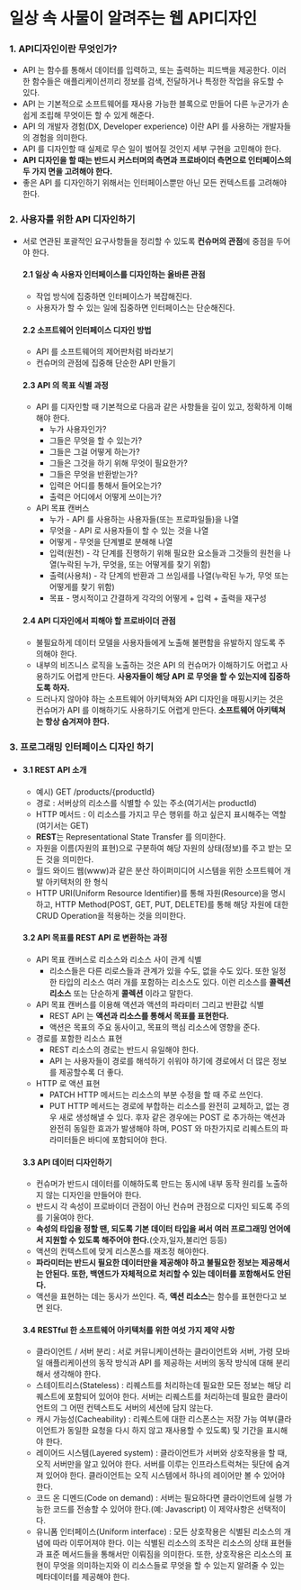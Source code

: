 # 일상 속 사물이 알려주는 **웹 API디자인**

### 1. API디자인이란 무엇인가?

- API 는 함수를 통해서 데이터를 입력하고, 또는 출력하는 피드백을 제공한다. 이러한 함수들은 애플리케이션끼리 정보를 검색, 전달하거나 특정한 작업을 유도할 수 있다.
- API 는 기본적으로 소프트웨어를 재사용 가능한 블록으로 만들어 다른 누군가가 손쉽게 조립해 무엇이든 할 수 있게 해준다.
- API 의 개발자 경험(DX, Developer experience) 이란 API 를 사용하는 개발자들의 경험을 의미한다.
- API 를 디자인할 때 실제로 무슨 일이 벌어질 것인지 세부 구현을 고민해야 한다.
- **API 디자인을 할 때는 반드시 커스터머의 측면과 프로바이더 측면으로 인터페이스의 두 가지 면을 고려해야 한다.** 
- 좋은 API 를 디자인하기 위해서는 인터페이스뿐만 아닌 모든 컨텍스트를 고려해야 한다. 

### 2. 사용자를 위한 API 디자인하기

- 서로 연관된 포괄적인 요구사항들을 정리할 수 있도록 **컨슈머의 관점**에 중점을 두어야 한다.
  #### 2.1 일상 속 사용자 인터페이스를 디자인하는 올바른 관점
    - 작업 방식에 집중하면 인터페이스가 복잡해진다.
    - 사용자가 할 수 있는 일에 집중하면 인터페이스는 단순해진다.
  #### 2.2 소프트웨어 인터페이스 디자인 방법 
    - API 를 소프트웨어의 제어판처럼 바라보기
    - 컨슈머의 관점에 집중해 단순한 API 만들기
  #### 2.3 API 의 목표 식별 과정 
    - API 를 디자인할 때 기본적으로 다음과 같은 사항들을 깊이 있고, 정확하게 이해해야 한다. 
      - 누가 사용자인가?
      - 그들은 무엇을 할 수 있는가?
      - 그들은 그걸 어떻게 하는가?
      - 그들은 그것을 하기 위해 무엇이 필요한가?
      - 그들은 무엇을 반환받는가?
      - 입력은 어디를 통해서 들어오는가?
      - 출력은 어디에서 어떻게 쓰이는가?
    - API 목표 캔버스
      - 누가 - API 를 사용하는 사용자들(또는 프로파일들)을 나열 
      - 무엇을 - API 로 사용자들이 할 수 있는 것을 나열 
      - 어떻게 - 무엇을 단계별로 분해해 나열 
      - 입력(원천) - 각 단계를 진행하기 위해 필요한 요소들과 그것들의 원천을 나열(누락된 누가, 무엇을, 또는 어떻게를 찾기 위함)
      - 출력(사용처) - 각 단계의 반환과 그 쓰임새를 나열(누락된 누가, 무엇 또는 어떻게를 찾기 위함)
      - 목표 - 명시적이고 간결하게 각각의 어떻게 + 입력 + 출력을 재구성 
  #### 2.4 API 디자인에서 피해야 할 프로바이더 관점 
    - 불필요하게 데이터 모델을 사용자들에게 노출해 불편함을 유발하지 않도록 주의해야 한다. 
    - 내부의 비즈니스 로직을 노출하는 것은 API 의 컨슈머가 이해하기도 어렵고 사용하기도 어렵게 만든다. **사용자들이 해당 API 로 무엇을 할 수 있는지에 집중하도록 하자.**
    - 드러나지 않아야 하는 소프트웨어 아키텍쳐와 API 디자인을 매핑시키는 것은 컨슈머가 API 를 이해하기도 사용하기도 어렵게 만든다. **소프트웨어 아키텍쳐는 항상 숨겨져야 한다.**
    
### 3. 프로그래밍 인터페이스 디자인 하기 
- 
  #### 3.1 REST API 소개 
  - 예시) GET /products/{productId}
  - 경로 : 서버상의 리소스를 식별할 수 있는 주소(여기서는 productId)
  - HTTP 메서드 : 이 리소스를 가지고 무슨 행위를 하고 싶은지 표시해주는 역할(여기서는 GET)
  - **REST**는 Representational State Transfer 를 의미한다. 
  - 자원을 이름(자원의 표현)으로 구분하여 해당 자원의 상태(정보)를 주고 받는 모든 것을 의미한다.
  - 월드 와이드 웹(www)과 같은 분산 하이퍼미디어 시스템을 위한 소프트웨어 개발 아키텍처의 한 형식
  - HTTP URI(Uniform Resource Identifier)를 통해 자원(Resource)을 명시하고, HTTP Method(POST, GET, PUT, DELETE)를 통해 해당 자원에 대한 CRUD Operation을 적용하는 것을 의미한다.
  
  #### 3.2 API 목표를 REST API 로 변환하는 과정 
  - API 목표 캔버스로 리소스와 리소스 사이 관계 식별 
    - 리소스들은 다른 리로스들과 관계가 있을 수도, 없을 수도 있다. 또한 일정한 타입의 리소스 여러 개를 포함하는 리소스도 있다. 이런 리소스를 **콜렉션 리소스** 또는 단순하게 **콜렉션** 이라고 말한다. 
  - API 목표 캔버스를 이용해 액션과 액션의 파라미터 그리고 반환값 식별 
    - REST API 는 **액션과 리소스를 통해서 목표를 표현한다.**
    - 액션은 목표의 주요 동사이고, 목표의 핵심 리소스에 영향을 준다. 
  - 경로를 포함한 리소스 표현 
    - REST 리소스의 경로는 반드시 유일해야 한다. 
    - API 는 사용자들이 경로를 해석하기 쉬워야 하기에 경로에서 더 많은 정보를 제공할수록 더 좋다. 
  - HTTP 로 액션 표현 
    - PATCH HTTP 메서드는 리소스의 부분 수정을 할 때 주로 쓰인다.
    - PUT HTTP 메서드는 경로에 부합하는 리소스를 완전히 교체하고, 없는 경우 새로 생성해낼 수 있다. 후자 같은 경우에는 POST 로 추가하는 액션과 완전히 동일한 효과가 발생해야 하며, POST 와 마찬가지로 리퀘스트의 파라미터들은 바디에 포함되어야 한다. 
    
  #### 3.3 API 데이터 디자인하기
    - 컨슈머가 반드시 데이터를 이해하도록 만드는 동시에 내부 동작 원리를 노출하지 않는 디자인을 만들어야 한다. 
    - 반드시 각 속성이 프로바이더 관점이 아닌 컨슈머 관점으로 디자인 되도록 주의를 기울여야 한다. 
    - **속성의 타입을 정할 땐, 되도록 기본 데이터 타입을 써서 여러 프로그래밍 언어에서 지원할 수 있도록 해주어야 한다.**(숫자,일자,불리언 등등)
    - 액션의 컨텍스트에 맞게 리스폰스를 재조정 해야한다. 
    - **파라미터는 반드시 필요한 데이터만을 제공해야 하고 불필요한 정보는 제공해서는 안된다. 또한, 백엔드가 자체적으로 처리할 수 있는 데이터를 포함해서도 안된다.**
    - 액션을 표현하는 데는 동사가 쓰인다. 즉, **액션 리소스**는 함수를 표현한다고 보면 왼다.
  #### 3.4 RESTful 한 소프트웨어 아키텍처를 위한 여섯 가지 제약 사항
    - 클라이언트 / 서버 분리 : 서로 커뮤니케이션하는 클라이언트와 서버, 가령 모바일 애플리케이션의 동작 방식과 API 를 제공하는 서버의 동작 방식에 대해 분리해서 생각해야 한다.
    - 스테이트리스(Stateless) : 리퀘스트를 처리하는데 필요한 모든 정보는 해당 리퀘스트에 포함되어 있어야 한다. 서버는 리퀘스트를 처리하는데 필요한 클라이언트의 그 어떤 컨텍스트도 서버의 세션에 담지 않는다.
    - 캐시 가능성(Cacheability) : 리퀘스트에 대한 리스폰스는 저장 가능 여부(클라이언트가 동일한 요청을 다시 하지 않고 재사용할 수 있도록) 및 기간을 표시해야 한다. 
    - 레이어드 시스템(Layered system) : 클라이언트가 서버와 상호작용을 할 때, 오직 서버만을 알고 있어야 한다. 서버를 이루는 인프라스트럭쳐는 뒷단에 숨겨져 있어야 한다. 클라이언트는 오직 시스템에서 하나의 레이어만 볼 수 있어야 한다.
    - 코드 온 디멘드(Code on demand) : 서버는 필요하다면 클라이언트에 실행 가능한 코드를 전송할 수 있어야 한다.(예: Javascript) 이 제약사항은 선택적이다. 
    - 유니폼 인터페이스(Uniform interface) : 모든 상호작용은 식별된 리소스의 개념에 따라 이루어져야 한다. 이는 식별된 리소스의 조작은 리소스의 상태 표현들과 표준 메서드들을 통해서만 이뤄짐을 의미한다. 또한, 상호작용은 리소스의 표현이 무엇을 의미하는지와 이 리소스들로 무엇을 할 수 있는지 알려줄 수 있는 메타데이터를 제공해야 한다.
